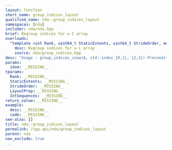```yaml
---
layout: function
short_name: group_indices_layout
qualified_name: nda::group_indices_layout
namespaces: [nda]
includer: nda/nda.hpp
brief: Regroup indices for a C array
overloads:
  "template <int Rank, uint64_t StaticExtents, uint64_t StrideOrder, enum nda::layout_prop_e LayoutProp, typename IntSequences>\nauto group_indices_layout(const idx_map<Rank, StaticExtents, StrideOrder, LayoutProp> & idxm, IntSequences... )":
    desc: Regroup indices for a C array
    source: nda/group_indices.hpp
desc: "Usage : group_indices_view(A, std::index_{0,1}, {2,3}) Precondition : - every indices is listed in the {...} exactly once. - the indices in one group are consecutive in memory."
params:
  idxm: __MISSING__
tparams:
  Rank: __MISSING__
  StaticExtents: __MISSING__
  StrideOrder: __MISSING__
  LayoutProp: __MISSING__
  IntSequences: __MISSING__
return_value: __MISSING__
example:
  desc: __MISSING__
  code: __MISSING__
see-also: []
title: nda::group_indices_layout
permalink: /cpp-api/nda/group_indices_layout
parent: nda
nav_exclude: true
...
```


